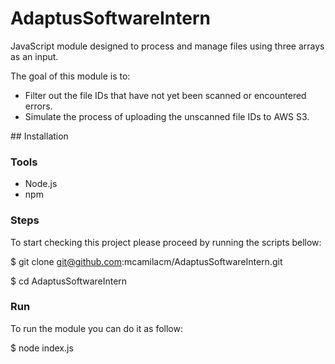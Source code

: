 # AdaptusSoftwareIntern

JavaScript module designed to process and manage files using three arrays as an input. 

The goal of this module is to:

* Filter out the file IDs that have not yet been scanned or encountered errors.
* Simulate the process of uploading the unscanned file IDs to AWS S3.

## Installation

### Tools
* Node.js
* npm

### Steps

To start checking this project please proceed by running the scripts bellow:

$ git clone git@github.com:mcamilacm/AdaptusSoftwareIntern.git

$ cd AdaptusSoftwareIntern

### Run

To run the module you can do it as follow: 

$ node index.js
